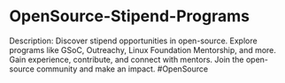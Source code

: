 # OpenSource-Stipend-Programs
Description: Discover stipend opportunities in open-source. Explore programs like GSoC, Outreachy, Linux Foundation Mentorship, and more. Gain experience, contribute, and connect with mentors. Join the open-source community and make an impact. #OpenSource
